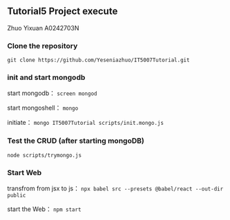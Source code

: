 ## Tutorial5 Project execute
Zhuo Yixuan A0242703N

### Clone the repository
`git clone https://github.com/Yeseniazhuo/IT5007Tutorial.git`

### init and start mongodb
start mongodb：
`screen mongod`

start mongoshell：
`mongo`

initiate：
`mongo IT5007Tutorial scripts/init.mongo.js`

### Test the CRUD (after starting mongoDB)
`node scripts/trymongo.js`

### Start Web
transfrom from jsx to js：
`npx babel src --presets @babel/react --out-dir public`

start the Web：
`npm start`
